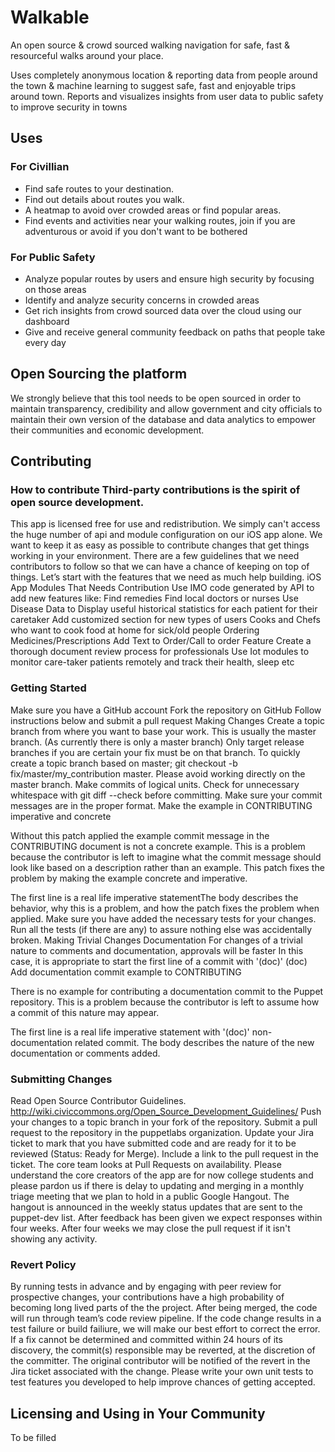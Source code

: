 # Walkable 
An open source & crowd sourced walking navigation for safe, fast & resourceful walks around your place.

Uses completely anonymous location & reporting data from people around the town & machine learning to suggest safe, fast and enjoyable trips around town.
Reports and visualizes insights from user data to public safety to improve security in towns

## Uses

### For Civillian
- Find safe routes to your destination.
- Find out details about routes you walk.
- A heatmap to avoid over crowded areas or find popular areas.
- Find events and activities near your walking routes, join if you are adventurous or avoid if you don't want to be bothered

### For Public Safety
- Analyze popular routes by users and ensure high security by focusing on those areas
- Identify and analyze security concerns in crowded areas
- Get rich insights from crowd sourced data over the cloud using our dashboard
- Give and receive general community feedback on paths that people take every day

## Open Sourcing the platform
We strongly believe that this tool needs to be open sourced in order to maintain transparency, credibility and allow government and city officials to maintain their own version of the database and data analytics to empower their communities and economic development.

## Contributing
### How to contribute Third-party contributions is the spirit of open source development.
This app is licensed free for use and redistribution. We simply can't access the huge number of api and module configuration on our iOS app alone. We want to keep it as easy as possible to contribute changes that get things working in your environment. There are a few guidelines that we need contributors to follow so that we can have a chance of keeping on top of things. Let’s start with the features that we need as much help building. iOS App Modules That Needs Contribution Use IMO code generated by API to add new features like: Find remedies Find local doctors or nurses Use Disease Data to Display useful historical statistics for each patient for their caretaker Add customized section for new types of users Cooks and Chefs who want to cook food at home for sick/old people Ordering Medicines/Prescriptions Add Text to Order/Call to order Feature Create a thorough document review process for professionals Use Iot modules to monitor care-taker patients remotely and track their health, sleep etc

### Getting Started
Make sure you have a GitHub account Fork the repository on GitHub Follow instructions below and submit a pull request Making Changes Create a topic branch from where you want to base your work. This is usually the master branch. (As currently there is only a master branch) Only target release branches if you are certain your fix must be on that branch. To quickly create a topic branch based on master; git checkout -b fix/master/my_contribution master. Please avoid working directly on the master branch. Make commits of logical units. Check for unnecessary whitespace with git diff --check before committing. Make sure your commit messages are in the proper format. Make the example in CONTRIBUTING imperative and concrete

Without this patch applied the example commit message in the CONTRIBUTING
document is not a concrete example.  This is a problem because the
contributor is left to imagine what the commit message should look like
based on a description rather than an example.  This patch fixes the
problem by making the example concrete and imperative.

The first line is a real life imperative statementThe body describes the behavior, 
why this is a problem, and how the patch fixes the problem when applied.
Make sure you have added the necessary tests for your changes. Run all the tests (if there are any) to assure nothing else was accidentally broken. Making Trivial Changes Documentation For changes of a trivial nature to comments and documentation, approvals will be faster In this case, it is appropriate to start the first line of a commit with '(doc)' (doc) Add documentation commit example to CONTRIBUTING

There is no example for contributing a documentation commit
to the Puppet repository. This is a problem because the contributor
is left to assume how a commit of this nature may appear.

The first line is a real life imperative statement with '(doc)'
non-documentation related commit. The body describes the nature of
the new documentation or comments added.
### Submitting Changes

Read Open Source Contributor Guidelines. http://wiki.civiccommons.org/Open_Source_Development_Guidelines/
Push your changes to a topic branch in your fork of the repository.
Submit a pull request to the repository in the puppetlabs organization.
Update your Jira ticket to mark that you have submitted code and are ready for it to be reviewed (Status: Ready for Merge).
Include a link to the pull request in the ticket.
The core team looks at Pull Requests on availability. Please understand the core creators of the app are for now college students and please pardon us if there is delay to updating and merging in a monthly triage meeting that we plan to hold in a public Google Hangout. The hangout is announced in the weekly status updates that are sent to the puppet-dev list.
After feedback has been given we expect responses within four weeks. After four weeks we may close the pull request if it isn't showing any activity.
### Revert Policy

By running tests in advance and by engaging with peer review for prospective changes, your contributions have a high probability of becoming long lived parts of the the project. After being merged, the code will run through team’s code review pipeline.
If the code change results in a test failure or build failiure, we will make our best effort to correct the error. If a fix cannot be determined and committed within 24 hours of its discovery, the commit(s) responsible may be reverted, at the discretion of the committer.
The original contributor will be notified of the revert in the Jira ticket associated with the change. Please write your own unit tests to test features you developed to help improve chances of getting accepted.

## Licensing and Using in Your Community
To be filled
